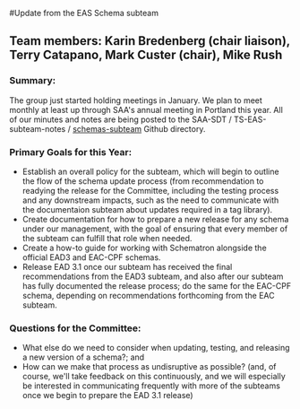 #Update from the EAS Schema subteam

## Team members: Karin Bredenberg (chair liaison), Terry Catapano, Mark Custer (chair), Mike Rush

### Summary:
The group just started holding meetings in January.  We plan to meet monthly at least up through SAA's annual meeting in Portland this year.  All of our minutes and notes are being posted to the SAA-SDT / TS-EAS-subteam-notes / [schemas-subteam](https://github.com/SAA-SDT/TS-EAS-subteam-notes/tree/master/schemas-subteam) Github directory.

### Primary Goals for this Year:
- Establish an overall policy for the subteam, which will begin to outline the flow of the schema update process (from recommendation to readying the release for the Committee, including the testing process and any downstream impacts, such as the need to communicate with the documentaion subteam about updates required in a tag library).
- Create documentation for how to prepare a new release for any schema under our management, with the goal of ensuring that every member of the subteam can fulfill that role when needed.
- Create a how-to guide for working with Schematron alongside the official EAD3 and EAC-CPF schemas.
- Release EAD 3.1 once our subteam has received the final recommendations from the EAD3 subteam, and also after our subteam has fully documented the release process; do the same for the EAC-CPF schema, depending on recommendations forthcoming from the EAC subteam.

### Questions for the Committee:
- What else do we need to consider when updating, testing, and releasing a new version of a schema?; and
- How can we make that process as undisruptive as possible? (and, of course, we'll take feedback on this continuously, and we will especially be interested in communicating frequently with more of the subteams once we begin to prepare the EAD 3.1 release)



